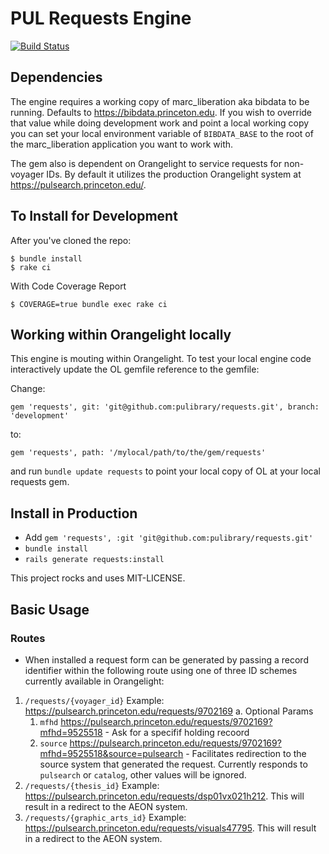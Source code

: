 # PUL Requests Engine

[![Build Status](https://travis-ci.org/pulibrary/requests.svg?branch=master)](https://travis-ci.org/pulibrary/requests)

## Dependencies

The engine requires a working copy of marc_liberation aka bibdata to be running. Defaults to https://bibdata.princeton.edu. If you wish to override that value while doing development work and point a local working copy you can set your local environment variable of ```BIBDATA_BASE``` to the root of the marc_liberation application you want to work with.

The gem also is dependent on Orangelight to service requests for non-voyager IDs. By default it utilizes the production Orangelight system at https://pulsearch.princeton.edu/.

## To Install for Development

After you've cloned the repo:

```
$ bundle install
$ rake ci
```

With Code Coverage Report
```
$ COVERAGE=true bundle exec rake ci
```

## Working within Orangelight locally
This engine is mouting within Orangelight. To test your local engine code interactively update the OL gemfile reference to the gemfile:

Change:
```
gem 'requests', git: 'git@github.com:pulibrary/requests.git', branch: 'development'
```

to:
```
gem 'requests', path: '/mylocal/path/to/the/gem/requests'
```

and run ```bundle update requests``` to point your local copy of OL at your local requests gem.


## Install in Production

* Add ```gem 'requests', :git 'git@github.com:pulibrary/requests.git'```
* ```bundle install```
* ```rails generate requests:install```

This project rocks and uses MIT-LICENSE.

## Basic Usage

### Routes
* When installed a request form can be generated by passing a record identifier within the following route using one of three ID schemes currently available in Orangelight:

1. ```/requests/{voyager_id}``` Example: https://pulsearch.princeton.edu/requests/9702169
  a. Optional Params
    1. ```mfhd``` https://pulsearch.princeton.edu/requests/9702169?mfhd=9525518 - Ask for a specifif holding recoord
    2. ```source``` https://pulsearch.princeton.edu/requests/9702169?mfhd=9525518&source=pulsearch - Facilitates redirection to the source system that generated the request. Currently responds to ```pulsearch``` or ```catalog```, other values will be ignored.
2. ```/requests/{thesis_id}``` Example: https://pulsearch.princeton.edu/requests/dsp01vx021h212. This will result in a redirect to the AEON system.
3. ```/requests/{graphic_arts_id}``` Example: https://pulsearch.princeton.edu/requests/visuals47795. This will result in a redirect to the AEON system.
